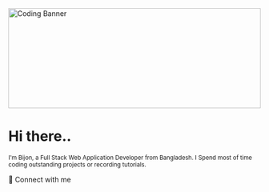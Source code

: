 <div style="object-fit:cover">
  <img src="https://www.epitech-it.es/wp-content/uploads/2022/07/danial-igdery-FCHlYvR5gJI-unsplash.jpg" alt="Coding Banner" style="width:100%; max-height:200px; object-fit:cover;">
</div>

<h1>Hi there..</h1>
<sub>I'm Bijon, a Full Stack Web Application Developer from  Bangladesh. I Spend most of time coding outstanding projects or recording tutorials.</sub>


 🚀 Connect with me

